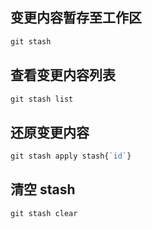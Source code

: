 ## 变更内容暂存至工作区

```js
git stash

```

## 查看变更内容列表

```js
git stash list

```

## 还原变更内容

```js
git stash apply stash{`id`}

```

## 清空 stash

```js
git stash clear
```
